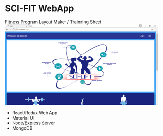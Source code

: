 # SCI-FIT WebApp
Fitness Program Layout Maker / Trainning Sheet
![scifit](scifit.PNG)

- React/Redux Web App
- Material UI
- Node/Express Server
- MongoDB


